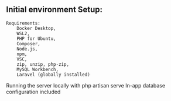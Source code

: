 ## Initial environment Setup: <br />
    Requirements: 
        Docker Desktop, 
        WSL2, 
        PHP for Ubuntu, 
        Composer, 
        Node.js,
        npm,
        VSC, 
        zip, unzip, php-zip, 
        MySQL Workbench,
        Laravel (globally installed) 
Running the server locally with php artisan serve 
In-app database configuration included
